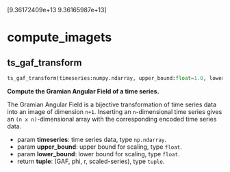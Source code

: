 [9.36172409e+13 9.36165987e+13]
# compute_imagets

## ts_gaf_transform
```python
ts_gaf_transform(timeseries:numpy.ndarray, upper_bound:float=1.0, lower_bound:float=-1.0) -> tuple
```

**Compute the Gramian Angular Field of a time series.**

The Gramian Angular Field is a bijective transformation of time series data into an image of dimension `n+1`.
Inserting an `n`-dimensional time series gives an `(n x n)`-dimensional array with the corresponding encoded
time series data.

+ param **timeseries**: time series data, type `np.ndarray`.
+ param **upper_bound**: upper bound for scaling, type `float`.
+ param **lower_bound**: lower bound for scaling, type `float`.
+ return **tuple**: (GAF, phi, r, scaled-series), type `tuple`.

